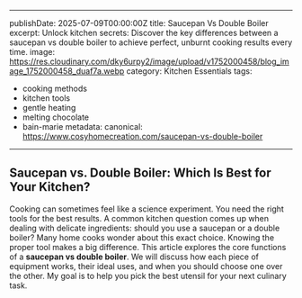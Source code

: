 
---
publishDate: 2025-07-09T00:00:00Z
title: Saucepan Vs Double Boiler
excerpt: Unlock kitchen secrets: Discover the key differences between a saucepan vs double boiler to achieve perfect, unburnt cooking results every time.
image: https://res.cloudinary.com/dky6urpy2/image/upload/v1752000458/blog_image_1752000458_duaf7a.webp
category: Kitchen Essentials
tags:
  - cooking methods
  - kitchen tools
  - gentle heating
  - melting chocolate
  - bain-marie
metadata:
  canonical: https://www.cosyhomecreation.com/saucepan-vs-double-boiler
---

## Saucepan vs. Double Boiler: Which Is Best for Your Kitchen?

Cooking can sometimes feel like a science experiment. You need the right tools for the best results. A common kitchen question comes up when dealing with delicate ingredients: should you use a saucepan or a double boiler? Many home cooks wonder about this exact choice. Knowing the proper tool makes a big difference. This article explores the core functions of a **saucepan vs double boiler**. We will discuss how each piece of equipment works, their ideal uses, and when you should choose one over the other. My goal is to help you pick the best utensil for your next culinary task.